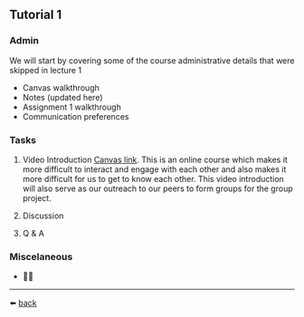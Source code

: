 ## Tutorial 1

### Admin
We will start by covering some of the course administrative details that were skipped in lecture 1
* Canvas walkthrough
* Notes (updated here)
* Assignment 1 walkthrough
* Communication preferences

### Tasks
1. Video Introduction [Canvas link](https://rmit.instructure.com/courses/153071/assignments/1108702).  This is an online course which makes it more difficult to interact and engage with each other and also makes it more difficult for us to get to know each other. This video introduction will also serve as our outreach to our peers to form groups for the group project.

2. Discussion
3. Q & A


### Miscelaneous
* 🤷‍♂️

---
⬅️ [back](../../)
